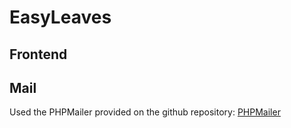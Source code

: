 # EasyLeaves

## Frontend

## Mail
Used the PHPMailer provided on the github repository: [PHPMailer](https://github.com/PHPMailer/PHPMailer)
